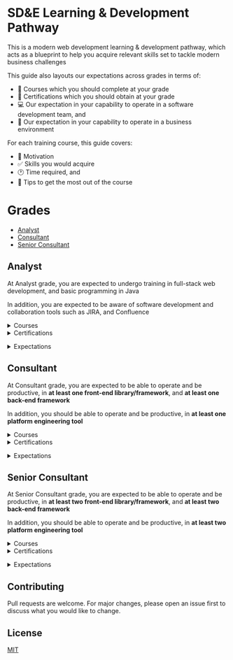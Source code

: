 # SD&E Learning & Development Pathway

This is a modern web development learning & development pathway, which acts as a blueprint to help you acquire relevant skills set to tackle modern business challenges

This guide also layouts our expectations across grades in terms of:

- :bookmark: Courses which you should complete at your grade
- :blue_book: Certifications which you should obtain at your grade
- :computer: Our expectation in your capability to operate in a software development team, and
- :necktie: Our expectation in your capability to operate in a business environment

For each training course, this guide covers:

- :muscle: Motivation
- :white_check_mark: Skills you would acquire
- :clock1: Time required, and
- :pushpin: Tips to get the most out of the course

# Grades

- [Analyst](#Analyst)
- [Consultant](#Consultant)
- [Senior Consultant](#Senior-Consultant)

## Analyst

At Analyst grade, you are expected to undergo training in full-stack web development, and basic programming in Java

In addition, you are expected to be aware of software development and collaboration tools such as JIRA, and Confluence

<details><summary>Courses</summary>
<p>

### [Full-stack Web Development Bootcamp](https://www.udemy.com/course/the-complete-web-development-bootcamp/)

![full-stack-web-dev](images/full-stack-web-dev.jpeg)

Enjoyment: :heart_eyes: :heart_eyes: :heart_eyes: :heart_eyes: :heart_eyes:

#### Motivation

Full-stack web development skills are alwasy in high demand. This course acts as a baseline bootcamp training, especially for those who come from a non-technical background, to ensure you possess the right skills in order to be operational, and productive in a software development team

#### Skills

Upon completion of this course, you would acquire the following skills:

- :art: Front-end web development with HTML5, CSS, Javascript, React, UX/UI degisn
- :1234: Back-end server-side programming with Node.JS
- :triangular_ruler: Developers tools such as Git version control

#### Time Required

- Two months of part-time effort assuming one hour of input on weekdays, and at least two hours of input on weekends

#### Tips

- Do follow Angela's exercises throughout the courses
- Start creating your technical learning notes. I personally recommend [Evernote](https://evernote.com/)

### [Java Masterclass](https://www.udemy.com/course/java-the-complete-java-developer-course/)

![tim-java](images/tim-java.jpeg)

Enjoyment: :confused: :unamused: :expressionless: :expressionless:

#### Motivation

Java programming skills are always in high demand amongst large enterprise. Accoring to the 2020 Stack Overflow developer survey [here](https://insights.stackoverflow.com/survey/2020#technology-programming-scripting-and-markup-languages-all-respondents), Java is one of the top three most popular programming languages

#### Skills

Upon completion of this course, you would acquire the following skills:

- :loop: Programming in Java syntax - variables, flow control, operator, loop
- :computer: Object oriented programming in java

#### Time Required

- Six weeks of part-time effort assuming one hour of input on weekdays, and at least two hours of input on weekends

#### Tips

- Complete the first fourteen hours of the course as they provide the most revelent content to help you be productive in Java :key:
- You may find Tim's teaching style repetitive :unamused: I suggest a note taking approach for this course instead following along everything
- Once you understand the Java syntax, put your skills in practice by reaching at least Kyu 6 on [Codewars](https://www.codewars.com/)
- I recommend to also complete training in Java Spring to enable you to create web applications in Java

### [JIRA Administration](https://www.linkedin.com/learning/jira-software-basic-administration-2017)

![jira](images/jira.jpeg)

Enjoyment: :thumbsup: :thumbsup: :thumbsup: :thumbsup:

#### Motivation

JIRA is one of most commonly used issue tracking tools developed by [Atlassian](https://www.atlassian.com/) that allows bug tracking and agile project management

#### Skills

Upon completion of this course, you would acquire the following skills:

- :bug: :pushpin: JIRA administration, and workflows management

#### Time Required

- Four weeks of part-time effort assuming one hour of input on weekdays, and at least two hours of input on weekends

#### Tips

- Do also complete the JIRA Advanced Administration course [here](https://www.linkedin.com/learning/jira-software-advanced-administration)

</p>
</details>
<details><summary>Certifications</summary>
<p>

### [AWS Certified Cloud Practitioner](https://www.udemy.com/course/aws-certified-cloud-practitioner-practice-exams-c/)

![aws-ccp](images/aws2-ccp.png)

Enjoyment: :thumbsup: :thumbsup: :thumbsup: :thumbsup:

#### Motivation

The world :earth_americas: runs on cloud :cloud: By becoming an AWS Certified Cloud Practitioner it makes you relevant in a client coversation, and increaes your chance of landing a technical client engagement role

#### Prepration and Registration

Please follow the Alliance AWS 101 course on how to prepare, and register for the AWS Certified Cloud Practitioner certification

#### Tips

- I recommend to complete the Udemy AWS CCP prepreation questions [here](https://www.udemy.com/course/aws-certified-cloud-practitioner-practice-exams-c/). If you can score over 90% across the question sets, you are good to go
- I also recommend to study for the AWS Certified Solutions Architect – Associate certification, then take the AWS CCP examination followed by the AWS CSAA examination as the AWS CSAA content overlaps AWS CCP

</p>
</details>

</p>
</details>
<details><summary>Expectations</summary>
<p>

### Your capability to operate in a software development team

- Within two weeks of joining a development team, under guidance :muscle: you are able to contribute to minor enhancement by referencing existing code base :white_check_mark:

</p>
</details>

## Consultant

At Consultant grade, you are expected to be able to operate and be productive, in **at least one front-end library/framework**, and **at least one back-end framework**

In addition, you should be able to operate and be productive, in **at least one platform engineering tool**

<details><summary>Courses</summary>
<p>

<details><summary>Back-end</summary>
<p>

### [Node.JS](https://www.udemy.com/course/the-complete-nodejs-developer-course-2/)

![nodejs](images/nodejs.jpeg)

Enjoyment: :thumbsup: :thumbsup: :thumbsup: :thumbsup: :thumbsup:

#### Motivation

Node.JS is one of the commonly used server-side programming tools according to the 2020 Stack Overflow developer survey [here](https://insights.stackoverflow.com/survey/2020#technology-other-frameworks-libraries-and-tools-all-respondents3). It is also commonly used to write AWS serverless Lambda functions

#### Skills

Upon completion of this course, you would acquire the following skills:

- :white_check_mark: Modern ES6 Javascript syntax
- :1234: Server-side programming in Node.JS
- :muscle: Unit testing in Node.JS

#### Time Required

- Two months of part-time effort assuming one hour of input on weekdays, and at least two hours of input on weekends

#### Tips

- Do follow Andrew's exercises throughout the courses
- Start creating your technical learning notes. I personally recommend [Evernote](https://evernote.com/)
- Put your skills in practice by contributing to the MERN stack open source project [here](https://github.com/deloitte-uk-systems-engineering/mern-ld-approval-app)

### [Java Spring Boot](https://www.youtube.com/watch?v=r-6BwGW4Sr8)

![spring-boot](images/spring-boot.jpeg)

Enjoyment: :thumbsup: :thumbsup: :thumbsup: :thumbsup: :thumbsup:

#### Motivation

Spring is one of the commonly used Java web development framework according to the 2020 Stack Overflow developer survey [here](https://insights.stackoverflow.com/survey/2020#technology-web-frameworks-all-respondents2). Spring Boot skills is in high demand

#### Skills

Upon completion of this course, you would acquire the following skills:

- :muscle: Create web application with Java Spring Boot framework
- :ledger: Connect your web application to a PostgreSQL database
- :lock: Add user authentications with Spring Security

#### Time Required

- One month of part-time effort assuming one hour of input on weekdays, and at least two hours of input on weekends

#### Tips

- Upon completion of the Spring Boot tutorial above :point_up: complete the these follow-up courses :point_right: :point_right: [Connecting Spring Boot to PostgreSQL](https://www.youtube.com/watch?v=8fbfHu8isI4), and [Spring Security](https://www.youtube.com/watch?v=her_7pa0vrg)
- Start creating your technical learning notes. I personally recommend [Evernote](https://evernote.com/)
- Put your skills in practice by contributing to the Spring skills tracker app open source project [here](https://github.com/deloitte-uk-systems-engineering/java-spring-skills-tracker)

### [Python Flask](https://www.udemy.com/course/python-and-flask-bootcamp-create-websites-using-flask/)

![nodejs](images/python-flask.jpeg)

Enjoyment: :thumbsup: :thumbsup: :thumbsup: :thumbsup:

#### Motivation

Python is one of the commonly used programming languages according to the 2020 Stack Overflow developer survey [here](https://insights.stackoverflow.com/survey/2020#technology-programming-scripting-and-markup-languages-all-respondents). Flask is one of the commonly used web framework written in Python

#### Skills

Upon completion of this course, you would acquire the following skills:

- :white_check_mark: Python 3 syntax
- :1234: Server-side programming in Python using the Flask framework

#### Time Required

- Two months of part-time effort assuming one hour of input on weekdays, and at least two hours of input on weekends

#### Tips

- Do follow Jose's exercises throughout the first half of the course. You may fast-forward content on front-end web development as it is not the key objective of the course
- Start creating your technical learning notes. I personally recommend [Evernote](https://evernote.com/)

### [Python Django](https://www.udemy.com/course/the-ultimate-beginners-guide-to-django-django-2-python-web-dev-website/)

![nodejs](images/python-django-nick.jpeg)

Enjoyment: :thumbsup: :thumbsup: :thumbsup: :thumbsup: :thumbsup:

#### Motivation

Python is one of the commonly used programming languages according to the 2020 Stack Overflow developer survey [here](https://insights.stackoverflow.com/survey/2020#technology-programming-scripting-and-markup-languages-all-respondents). Django is one of the commonly used web framework written in Python

#### Skills

Upon completion of this course, you would acquire the following skills:

- :white_check_mark: Python 3 syntax
- :1234: Server-side programming in Python using the Django framework

#### Time Required

- Two months of part-time effort assuming one hour of input on weekdays, and at least two hours of input on weekends

#### Tips

- Do follow Nick's exercises throughout the first half of the course. You may fast-forward content on front-end web development as it is not the key objective of the course
- Start creating your technical learning notes. I personally recommend [Evernote](https://evernote.com/)

### [Scala](https://www.udemy.com/course/stairway-to-scala-applied-part-1/)

![scala](images/scala.png)

Enjoyment: :thumbsup: :thumbsup: :thumbsup: :thumbsup:

#### Motivation

Since 2020, there has been an increasing demand for Scala skills in the public, and private sector

#### Skills

Upon completion of this course, you would acquire the following skills:

- :white_check_mark: Scala syntax
- :1234: Basics of functional programming

#### Time Required

- Two months of part-time effort assuming one hour of input on weekdays, and at least two hours of input on weekends

#### Tips

- Do experiment with the [Play framework](https://www.playframework.com/) and build your own Scala web servers
- Start creating your technical learning notes. I personally recommend [Evernote](https://evernote.com/)

</p>
</details>

<details><summary>Front-end</summary>
<p>

### [React](https://www.udemy.com/course/react-2nd-edition/)

![react](images/react.jpeg)

Enjoyment: :thumbsup: :thumbsup: :thumbsup: :thumbsup: :thumbsup:

#### Motivation

React is one of the commonly used front-end web development libraries according to the 2020 Stack Overflow developer survey [here](https://insights.stackoverflow.com/survey/2020#technology-web-frameworks-all-respondents2). React skills is in high demand

#### Skills

Upon completion of this course, you would acquire the following skills:

- :key: Key principals of the React library. How to think in React components
- :muscle: Redux as a state management tool

#### Time Required

- Two months of part-time effort assuming one hour of input on weekdays, and at least two hours of input on weekends

#### Tips

- Do follow Andrew's exercises throughout the courses. You may fast-forward content on styling as it is not the key objective of the course
- Start creating your technical learning notes. I personally recommend [Evernote](https://evernote.com/)
- Put your skills in practice by contributing to the MERN stack open source project [here](https://github.com/deloitte-uk-systems-engineering/mern-ld-approval-app)

</p>
</details>

<details><summary>Platform Engineering</summary>
<p>

### [Docker and Kubernetes](https://www.udemy.com/course/docker-and-kubernetes-the-complete-guide/)

![docker-k8](images/docker-k8.jpeg)

Enjoyment: :thumbsup: :thumbsup: :thumbsup: :thumbsup: :thumbsup:

#### Motivation

Docker is the most commonly used application containerisation tool; Kubernetes is one of the mostly commonly used container orchestration tool. Docker, and Kubernetes skills are in high demand

#### Skills

Upon completion of this course, you would acquire the following skills:

- :key: Key principals of the Docker, and container orchestration with Kubernetes

#### Time Required

- Two months of part-time effort assuming one hour of input on weekdays, and at least two hours of input on weekends

#### Tips

- Do follow Stephen's instructions throughout the courses
- Start creating your technical learning notes. I personally recommend [Evernote](https://evernote.com/)

### [Spring Boot application in Jenkins](https://www.youtube.com/watch?v=sCcuUMn1vdM)

![spring-boot-jenkins](images/spring-boot-jenkins.jpeg)

Enjoyment: :thumbsup: :thumbsup: :thumbsup: :thumbsup: :thumbsup:

#### Motivation

Docker is the most commonly used application containerisation tool; Jenkins is one of the mostly commonly used build tool for Java application

#### Skills

Upon completion of this course, you would acquire the following skills:

- :key: Setting up Jenkins pipelines to build a Spring Boot application
- :whale: Wrapping a Spring Boot application in a Docker image, building it in Jenkins
- :cloud: Deploying the Docker image as a container from Jenkins into AWS

#### Time Required

- One month of part-time effort assuming one hour of input on weekdays, and at least two hours of input on weekends

#### Tips

- Do complete other relevant tutorials on Tom's channel [here](https://www.youtube.com/channel/UCxOVEOhPNXcJuyfVLhm_BfQ)
- Start creating your technical learning notes. I personally recommend [Evernote](https://evernote.com/)

</p>
</details>

</p>
</details>
<details><summary>Certifications</summary>
<p>

### [AWS Certified Solutions Architect Associate](https://www.udemy.com/course/aws-certified-solutions-architect-associate-practice-tests-k/)

![aws-csaa](images/aws-csaa.png)

Enjoyment: :thumbsup: :thumbsup: :thumbsup: :thumbsup:

#### Motivation

The world :earth_americas: runs on cloud :cloud: By becoming an AWS Certified Solutions Architect Associate it makes you very relevant in a client coversation, and increaes your chance of landing a technical client engagement role

#### Prepration and Registration

Please follow the Alliance AWS CSAA springs on how to prepare, and register for the AWS Certified Solutions Architect Associate certification

#### Tips

- I recommend to complete the Udemy AWS CSAA prepreation questions [here](https://www.udemy.com/course/aws-certified-solutions-architect-associate-practice-tests-k/). If you can score over 90% across the question sets, you are good to go

</p>
</details>

</p>
</details>
<details><summary>Expectations</summary>
<p>

### Your capability to operate in a software development team

- Within two weeks of joning a development team, you are able to contribute to enhancement of the existing code base, and minor feature development :fire: :muscle:

</p>
</details>

## Senior Consultant

At Senior Consultant grade, you are expected to be able to operate and be productive, in **at least two front-end library/framework**, and **at least two back-end framework**

In addition, you should be able to operate and be productive, in **at least two platform engineering tool**

<details><summary>Courses</summary>
<p>

<details><summary>Front-end</summary>
<p>

Coming soon

</p>
</details>

<details><summary>Back-end</summary>
<p>

Coming soon

</p>
</details>

<details><summary>Platform Engineering</summary>
<p>

### [Terraform](https://learn.hashicorp.com/collections/terraform/aws-get-started)

![terraform-aws](images/terraform-aws.png)

Enjoyment: :thumbsup: :thumbsup: :thumbsup: :thumbsup: :thumbsup:

#### Motivation

Terraform is the most commonly used cloud infrastructure management tool. Terraform skills is in high demand

#### Skills

Upon completion of this course, you would acquire the following skills:

- :key: Key principals of the Terraform - create, destroy, and manage cloud infrastructures

#### Time Required

- Two week of part-time effort assuming one hour of input on weekdays, and at least two hours of input on weekends

#### Tips

- Start creating your technical learning notes. I personally recommend [Evernote](https://evernote.com/)
- Put your skills in practice by contributing to the Terraform React full-stack open source project [here](https://github.com/deloitte-uk-systems-engineering/react-serverless-aws-terraform)

### [Systems Design Fundamentals](https://www.algoexpert.io/systems/fundamentals)

![systems-design](images/systems-design.jpeg)

Enjoyment: :thumbsup: :thumbsup: :thumbsup: :thumbsup: :thumbsup:

#### Motivation

The creator of this course [Clément Mihailescu](https://www.youtube.com/channel/UCaO6VoaYJv4kS-TQO_M-N_g), is an ex-Google, and ex-Facebook software engineer

#### Skills

Upon completion of this course, you would acquire the following skills:

- :key: Foundational knowledge you need to operate as a systems design engineer

#### Time Required

- Two months of part-time effort assuming one hour of input on weekdays, and at least two hours of input on weekends

#### Tips

- Start creating your technical learning notes. I personally recommend [Evernote](https://evernote.com/)

</p>
</details>

</p>
</details>

<details><summary>Certifications</summary>
<p>

Coming soon

</p>
</details>

</p>
</details>

<details><summary>Expectations</summary>
<p>

### Your capability to operate in a software development team

- Within two weeks of joning a development team, you are able to contribute to feature development :fire: :muscle:
- Lead a small team of two, to three developers :couple:
- Make component level technical decisions :left_right_arrow:

</p>
</details>

## Contributing

Pull requests are welcome. For major changes, please open an issue first to discuss what you would like to change.

## License

[MIT](https://choosealicense.com/licenses/mit/)
